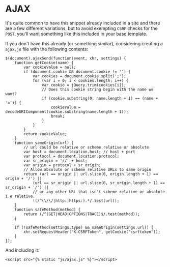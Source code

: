 AJAX
====

It's quite common to have this snippet already included in a site and
there are a few different variations, but to avoid exempting `CSRF` checks
for the `POST`, you'll want something like this included in your base
template.

If you don't have this already (or something similar), considering
creating a `ajax.js` file with the following contents:

    
    $(document).ajaxSend(function(event, xhr, settings) {
        function getCookie(name) {
            var cookieValue = null;
            if (document.cookie && document.cookie != '') {
                var cookies = document.cookie.split(';');
                for (var i = 0; i < cookies.length; i++) {
                    var cookie = jQuery.trim(cookies[i]);
                    // Does this cookie string begin with the name we want?
                    if (cookie.substring(0, name.length + 1) == (name + '=')) {
                        cookieValue = decodeURIComponent(cookie.substring(name.length + 1));
                        break;
                    }
                }
            }
            return cookieValue;
        }
        function sameOrigin(url) {
            // url could be relative or scheme relative or absolute
            var host = document.location.host; // host + port
            var protocol = document.location.protocol;
            var sr_origin = '//' + host;
            var origin = protocol + sr_origin;
            // Allow absolute or scheme relative URLs to same origin
            return (url == origin || url.slice(0, origin.length + 1) == origin + '/') ||
                (url == sr_origin || url.slice(0, sr_origin.length + 1) == sr_origin + '/') ||
                // or any other URL that isn't scheme relative or absolute i.e relative.
                !(/^(\/\/|http:|https:).*/.test(url));
        }
        function safeMethod(method) {
            return (/^(GET|HEAD|OPTIONS|TRACE)$/.test(method));
        }

        if (!safeMethod(settings.type) && sameOrigin(settings.url)) {
            xhr.setRequestHeader("X-CSRFToken", getCookie('csrftoken'));
        }
    });
    

And including it:

    
    <script src="{% static "js/ajax.js" %}"></script>
    
